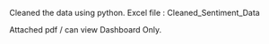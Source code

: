 Cleaned the data using  python. Excel file : Cleaned_Sentiment_Data

Attached pdf / can view Dashboard Only. 
